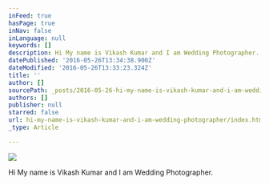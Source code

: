 ```yaml
---
inFeed: true
hasPage: true
inNav: false
inLanguage: null
keywords: []
description: Hi My name is Vikash Kumar and I am Wedding Photographer.
datePublished: '2016-05-26T13:34:38.900Z'
dateModified: '2016-05-26T13:33:23.324Z'
title: ''
author: []
sourcePath: _posts/2016-05-26-hi-my-name-is-vikash-kumar-and-i-am-wedding-photographer.md
authors: []
publisher: null
starred: false
url: hi-my-name-is-vikash-kumar-and-i-am-wedding-photographer/index.html
_type: Article

---
```

![](https://the-grid-user-content.s3-us-west-2.amazonaws.com/1b715827-d869-4e18-8f5c-3a6c75ed9be1.jpg)

Hi My name is Vikash Kumar and I am Wedding Photographer.